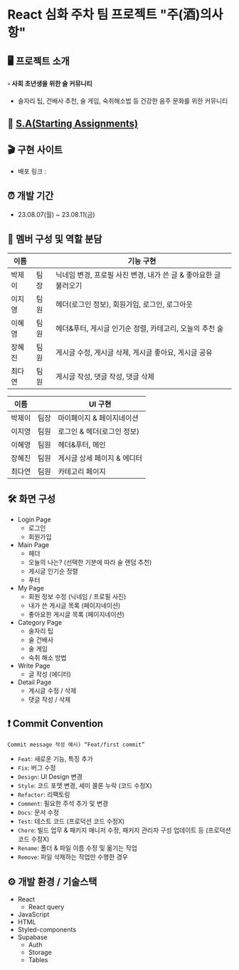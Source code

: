 # React 심화 주차 팀 프로젝트 "주(酒)의사항"

## 🖥️ 프로젝트 소개

#### - 사회 초년생을 위한 술 커뮤니티

- 술자리 팁, 건배사 추천, 술 게임, 숙취해소법 등 건강한 음주 문화를 위한 커뮤니티

## 📕 [S.A(Starting Assignments)](https://www.notion.so/5e115ec1634b4af9a51cb951e7a1cd4f)

## 🎬 구현 사이트

- 배포 링크 :

## ⏰ 개발 기간

- 23.08.07(월) ~ 23.08.11(금)

## 👤 멤버 구성 및 역할 분담

| 이름   |      | 기능 구현                                                        |
| ------ | ---- | ---------------------------------------------------------------- |
| 박제이 | 팀장 | 닉네임 변경, 프로필 사진 변경, 내가 쓴 글 & 좋아요한 글 불러오기 |
| 이지영 | 팀원 | 헤더(로그인 정보), 회원가입, 로그인, 로그아웃                    |
| 이혜영 | 팀원 | 헤더&푸터, 게시글 인기순 정렬, 카테고리, 오늘의 추천 술          |
| 장혜진 | 팀원 | 게시글 수정, 게시글 삭제, 게시글 좋아요, 게시글 공유             |
| 최다연 | 팀원 | 게시글 작성, 댓글 작성, 댓글 삭제                                |

| 이름   |      | UI 구현                     |
| ------ | ---- | --------------------------- |
| 박제이 | 팀장 | 마이페이지 & 페이지네이션   |
| 이지영 | 팀원 | 로그인 & 헤더(로그인 정보)  |
| 이혜영 | 팀원 | 헤더&푸터, 메인             |
| 장혜진 | 팀원 | 게시글 상세 페이지 & 에디터 |
| 최다연 | 팀원 | 카테고리 페이지             |

## 🛠️ 화면 구성

- Login Page
  - 로그인
  - 회원가입
- Main Page
  - 헤더
  - 오늘의 나는? (선택한 기분에 따라 술 랜덤 추천)
  - 게시글 인기순 정렬
  - 푸터
- My Page
  - 회원 정보 수정 (닉네임 / 프로필 사진)
  - 내가 쓴 게시글 목록 (페이지네이션)
  - 좋아요한 게시글 목록 (페이지네이션)
- Category Page
  - 술자리 팁
  - 술 건배사
  - 술 게임
  - 숙취 해소 방법
- Write Page
  - 글 작성 (에디터)
- Detail Page
  - 게시글 수정 / 삭제
  - 댓글 작성 / 삭제

## ❗ Commit Convention

`Commit message 작성 예시) “Feat/first commit”`

- `Feat`: 새로운 기능, 특징 추가
- `Fix`: 버그 수정
- `Design`: UI Design 변경
- `Style`: 코드 포맷 변경, 세미 콜론 누락 (코드 수정X)
- `Refactor`: 리팩토링
- `Comment`: 필요한 주석 추가 및 변경
- `Docs`: 문서 수정
- `Test`: 테스트 코드 (프로덕션 코드 수정X)
- `Chore`: 빌드 업무 & 패키지 매니저 수정, 패키지 관리자 구성 업데이트 등 (프로덕션 코드 수정X)
- `Rename`: 폴더 & 파일 이름 수정 및 옮기는 작업
- `Remove`: 파일 삭제하는 작업만 수행한 경우

## ⚙️ 개발 환경 / 기술스택

- React
  - React query
- JavaScript
- HTML
- Styled-components
- Supabase
  - Auth
  - Storage
  - Tables

